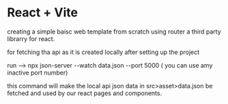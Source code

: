 # React + Vite

creating a simple baisc web template from scratch using router a third party librarry for react.

for fetching tha api as it is created locally after setting up the project

run --> npx json-server --watch data.json --port 5000 ( you can use amy inactive port number)

this command will make the local api json data in src>asset>data.json be fetched and used by our react pages and components.
